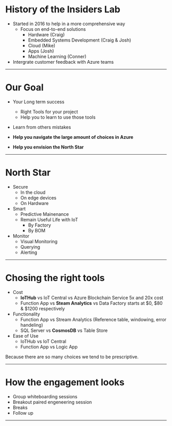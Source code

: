 # History of the Insiders Lab
* Started in 2016 to help in a more comprehensive way
  * Focus on end-to-end solutions
    * Hardware (Craig)
    * Embedded Systems Development (Craig & Josh)
    * Cloud (Mike)
    * Apps (Josh)
    * Machine Learning (Conner)
* Intergrate customer feedback with Azure teams

---

# Our Goal
* Your Long term success
  * Right Tools for your project
  * Help you to learn to use those tools 
* Learn from others mistakes 
* **Help you navigate the large amount of choices in Azure**

* **Help you envision the North Star**

---



# North Star
* Secure 
  * In the cloud
  * On edge devices
  * On Hardware
* Smart 
  * Predictive Mainenance
  * Remain Useful Life with IoT
    * By Factory
    * By BOM
* Monitor 
  * Visual Monitoring
  * Querying
  * Alerting 

---

# Chosing the right tools
* Cost 
  * **IoTHub** vs IoT Central vs Azure Blockchain Service  5x and 20x cost
  * Function App vs **Steam Analytics** vs Data Factory starts at $0, $80 & $1200 respectively
* Functionality 
  * Function App vs Stream Analytics (Reference table, windowing, error handeling)
  * SQL Server vs **CosmosDB** vs Table Store
* Ease of Use  
  * IoTHub vs IoT Central
  * Function App vs Logic App 

Because there are so many choices we tend to be prescriptive.

---

# How the engagement looks
* Group whiteboarding sessions
* Breakout paired engeneering session
* Breaks
* Follow up

---